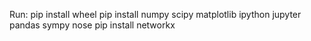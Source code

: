 Run:
pip install wheel
pip install numpy scipy matplotlib ipython jupyter pandas sympy nose
pip install networkx